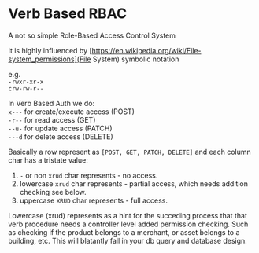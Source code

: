 # Verb Based RBAC
A not so simple Role-Based Access Control System

It is highly influenced by [https://en.wikipedia.org/wiki/File-system_permissions](File System) symbolic notation


e.g. \
`-rwxr-xr-x` \
`crw-rw-r--`

In Verb Based Auth we do: \
`x---` for create/execute access (POST) \
`-r--` for read access (GET) \
`--u-` for update access (PATCH) \
`---d` for delete access (DELETE)

Basically a row represent as `[POST, GET, PATCH, DELETE]`
and each column char has a tristate value:

1. `-` or non `xrud` char represents - no access.
2. lowercase `xrud` char represents - partial access, which needs addition checking see below.
3. uppercase `XRUD` char represents - full access.

Lowercase (xrud) represents as a hint for the succeding process that that verb procedure
needs a controller level added permission checking. Such as checking if the product belongs
to a merchant, or asset belongs to a building, etc. This will blatantly fall in your
db query and database design.
